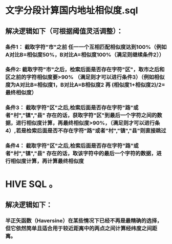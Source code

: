 # 文字分段计算国内地址相似度.sql

## 解决逻辑如下（可根据阈值灵活调整）：

### 条件1： 截取字符"市"之前 任一一个互相匹配相似度达到100%（例如A对比B=相似度50%，B对比A=相似度100%（满足则继续条件2））
### 条件2:  截取字符"市"之后，检索后面是否存在字符"区"，取市之后和区之前的字符相似度要>90% （满足则才可以进行条件3）（例如相似度为A对比B=相似度1，B对比A=B相似度2 再 (相似度1+相似度2)/2=最终相似度）  
### 条件3： 截取字符"区"之后,检索后面是否存在字符"路"或者"村","镇","县" 存在的话，获取字符"区"到最后一个字符之间的数据，进行相似度计算，再最终相似度>90%，（满足则才可以进行条4）,若是检索后面是否不存在字符"路"或者"村","镇","县"则直接跳过
### 条件4： 截取字符"区"之后,检索后面是否存在字符"路"或者"村","镇","县" 存在的话，取该字符中的最后一个字符的数据，进行相似度计算，再计算最终相似度 

# HIVE SQL 。

## 解决逻辑如下：

### 半正矢函数（Haversine）在某些情况下已经不再是最精确的选择，但它依然简单且适合用于较近距离中的两点之间计算经纬度之间距离。
